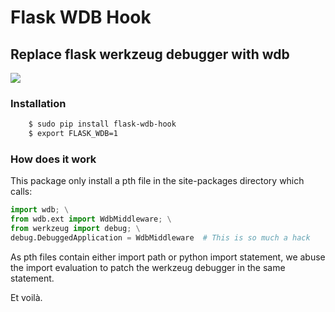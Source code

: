 # Flask WDB Hook
## Replace flask werkzeug debugger with wdb

[![](https://raw.github.com/Kozea/wdb/master/flask_wdb_hook/demo.gif)](https://raw.github.com/Kozea/wdb/master/flask_wdb_hook/demo.gif)


### Installation

```bash
    $ sudo pip install flask-wdb-hook
    $ export FLASK_WDB=1
```

### How does it work

This package only install a pth file in the site-packages directory which calls:
```python
import wdb; \
from wdb.ext import WdbMiddleware; \
from werkzeug import debug; \
debug.DebuggedApplication = WdbMiddleware  # This is so much a hack
```

As pth files contain either import path or python import statement, we abuse the import evaluation to patch the werkzeug debugger in the same statement.

Et voilà.
